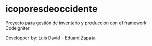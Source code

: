 # icoporesdeoccidente
Proyecto para gestión de inventario y producción con el framework Codeigniter

Developper by: Luis David - Eduard Zapata
